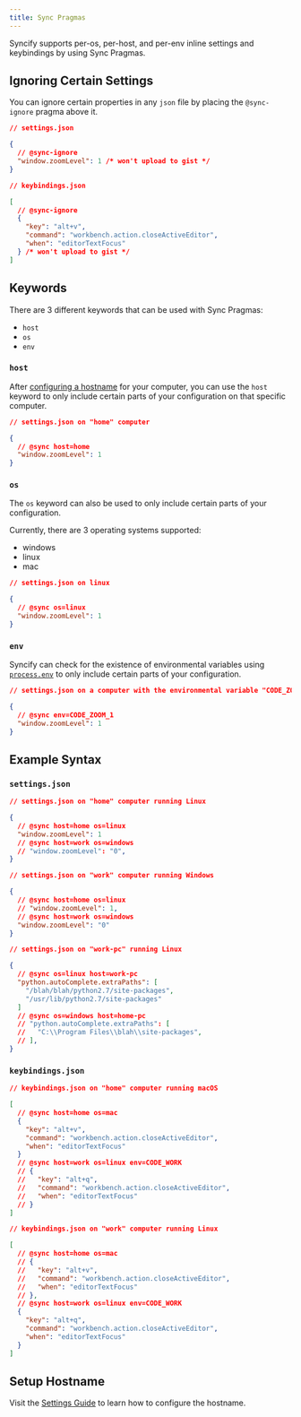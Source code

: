 ```yaml
---
title: Sync Pragmas
---
```


Syncify supports per-os, per-host, and per-env inline settings and keybindings by using Sync Pragmas.

## Ignoring Certain Settings

You can ignore certain properties in any `json` file by placing the `@sync-ignore` pragma above it.

```json
// settings.json

{
  // @sync-ignore
  "window.zoomLevel": 1 /* won't upload to gist */
}
```

```json
// keybindings.json

[
  // @sync-ignore
  {
    "key": "alt+v",
    "command": "workbench.action.closeActiveEditor",
    "when": "editorTextFocus"
  } /* won't upload to gist */
]
```

## Keywords

There are 3 different keywords that can be used with Sync Pragmas:

- `host`
- `os`
- `env`

### `host`

After [configuring a hostname](#setup-hostname) for your computer, you can use the `host` keyword to only include certain parts of your configuration on that specific computer.

```json
// settings.json on "home" computer

{
  // @sync host=home
  "window.zoomLevel": 1
}
```

### `os`

The `os` keyword can also be used to only include certain parts of your configuration.

Currently, there are 3 operating systems supported:

- windows
- linux
- mac

```json
// settings.json on linux

{
  // @sync os=linux
  "window.zoomLevel": 1
}
```

### `env`

Syncify can check for the existence of environmental variables using [`process.env`](https://nodejs.org/api/process.html#process_process_env) to only include certain parts of your configuration.

```json
// settings.json on a computer with the environmental variable "CODE_ZOOM_1" set

{
  // @sync env=CODE_ZOOM_1
  "window.zoomLevel": 1
}
```

## Example Syntax

### `settings.json`

```json
// settings.json on "home" computer running Linux

{
  // @sync host=home os=linux
  "window.zoomLevel": 1
  // @sync host=work os=windows
  // "window.zoomLevel": "0",
}
```

```json
// settings.json on "work" computer running Windows

{
  // @sync host=home os=linux
  // "window.zoomLevel": 1,
  // @sync host=work os=windows
  "window.zoomLevel": "0"
}
```

```json
// settings.json on "work-pc" running Linux

{
  // @sync os=linux host=work-pc
  "python.autoComplete.extraPaths": [
    "/blah/blah/python2.7/site-packages",
    "/usr/lib/python2.7/site-packages"
  ]
  // @sync os=windows host=home-pc
  // "python.autoComplete.extraPaths": [
  //   "C:\\Program Files\\blah\\site-packages",
  // ],
}
```

### `keybindings.json`

```json
// keybindings.json on "home" computer running macOS

[
  // @sync host=home os=mac
  {
    "key": "alt+v",
    "command": "workbench.action.closeActiveEditor",
    "when": "editorTextFocus"
  }
  // @sync host=work os=linux env=CODE_WORK
  // {
  //   "key": "alt+q",
  //   "command": "workbench.action.closeActiveEditor",
  //   "when": "editorTextFocus"
  // }
]
```

```json
// keybindings.json on "work" computer running Linux

[
  // @sync host=home os=mac
  // {
  //   "key": "alt+v",
  //   "command": "workbench.action.closeActiveEditor",
  //   "when": "editorTextFocus"
  // },
  // @sync host=work os=linux env=CODE_WORK
  {
    "key": "alt+q",
    "command": "workbench.action.closeActiveEditor",
    "when": "editorTextFocus"
  }
]
```

## Setup Hostname

Visit the [Settings Guide](../getting-started/configuring.md#hostname) to learn how to configure the hostname.
